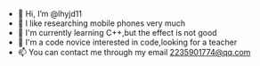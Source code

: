 - 👋 Hi, I’m @lhyjd11
- 👀 I like researching mobile phones very much
- 🌱 I'm currently learning C++,but the effect is not good
- 💞️ I'm a code novice interested in code,looking for a teacher
- 📫 You can contact me through my email 2235901774@qq.com
